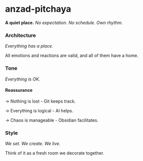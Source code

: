 # anzad-pitchaya

**A quiet place.**
*No expectation. No schedule. Own rhythm.*



### Architecture

*Everything has a place.*


All emotions and reactions are valid, and all of them have a home.


### Tone

*Everything is OK.*


#### Reassurance
-> Nothing is lost - Git keeps track. 

-> Everything is logical - AI helps.

-> Chaos is manageable -  Obsidian facilitates.


### Style

*We set. We create. We live.*


Think of it as a fresh room we decorate together.
